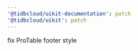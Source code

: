 ```yaml
---
'@tidbcloud/uikit-documentation': patch
'@tidbcloud/uikit': patch
---
```


fix ProTable footer style
